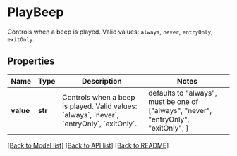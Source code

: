 # PlayBeep

Controls when a beep is played. Valid values: `always`, `never`, `entryOnly`, `exitOnly`.
## Properties
Name | Type | Description | Notes
------------ | ------------- | ------------- | -------------
**value** | **str** | Controls when a beep is played. Valid values: &#x60;always&#x60;, &#x60;never&#x60;, &#x60;entryOnly&#x60;, &#x60;exitOnly&#x60;. | defaults to "always",  must be one of ["always", "never", "entryOnly", "exitOnly", ]

[[Back to Model list]](../README.md#documentation-for-models) [[Back to API list]](../README.md#documentation-for-api-endpoints) [[Back to README]](../README.md)


